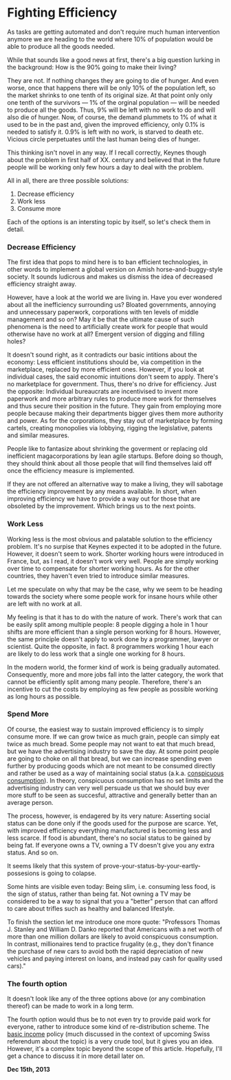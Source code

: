 # Fighting Efficiency



As tasks are getting automated and don't require much human intervention anymore we are heading to the world where 10% of population would be able to produce all the goods needed.

While that sounds like a good news at first, there's a big question lurking in the background: How is the 90% going to make their living?

They are not. If nothing changes they are going to die of hunger. And even worse, once that happens there will be only 10% of the population left, so the market shrinks to one tenth of its original size. At that point only only one tenth of the survivors — 1% of the orginal population — will be needed to produce all the goods. Thus, 9% will be left with no work to do and will also die of hunger. Now, of course, the demand plummets to 1% of what it used to be in the past and, given the improved efficiency, only 0.1% is needed to satisfy it. 0.9% is left with no work, is starved to death etc. Vicious circle perpetuates until the last human being dies of hunger.

This thinking isn't novel in any way. If I recall correctly, Keynes though about the problem in first half of XX. century and believed that in the future people will be working only few hours a day to deal with the problem.

All in all, there are three possible solutions:

1.  Decrease efficiency
2.  Work less
3.  Consume more

Each of the options is an intersting topic by itself, so let's check them in detail.

### Decrease Efficiency

The first idea that pops to mind here is to ban efficient technologies, in other words to implement a global version on Amish horse-and-buggy-style society. It sounds ludicrous and makes us dismiss the idea of decreased efficiency straight away.

However, have a look at the world we are living in. Have you ever wondered about all the inefficiency surrounding us? Bloated governments, annoying and unnecessary paperwork, corporations with ten levels of middle management and so on? May it be that the ultimate cause of such phenomena is the need to artificially create work for people that would otherwise have no work at all? Emergent version of digging and filling holes?

It doesn't sound right, as it contradicts our basic intitions about the economy: Less efficient institutions should be, via competition in the marketplace, replaced by more efficient ones. However, if you look at individual cases, the said economic intuitions don't seem to apply. There's no marketplace for government. Thus, there's no drive for efficiency. Just the opposite: Individual bureaucrats are incentivised to invent more paperwork and more arbitrary rules to produce more work for themselves and thus secure their position in the future. They gain from employing more people because making their departments bigger gives them more authority and power. As for the corporations, they stay out of marketplace by forming cartels, creating monopolies via lobbying, rigging the legislative, patents and similar measures.

People like to fantasize about shrinking the goverment or replacing old inefficient magacorporations by lean agile startups. Before doing so though, they should think about all those people that will find themselves laid off once the efficiency measure is implemented.

If they are not offered an alternative way to make a living, they will sabotage the efficiency improvement by any means available. In short, when improving efficiency we have to provide a way out for those that are obsoleted by the improvement. Which brings us to the next points.

### Work Less

Working less is the most obvious and palatable solution to the efficiency problem. It's no surpise that Keynes expected it to be adopted in the future. However, it doesn't seem to work. Shorter working hours were introduced in France, but, as I read, it doesn't work very well. People are simply working over time to compensate for shorter working hours. As for the other countries, they haven't even tried to introduce similar measures.

Let me speculate on why that may be the case, why we seem to be heading towards the society where some people work for insane hours while other are left with no work at all.

My feeling is that it has to do with the nature of work. There's work that can be easily split among multiple people: 8 people digging a hole in 1 hour shifts are more efficient than a single person working for 8 hours. However, the same principle doesn't apply to work done by a programmer, lawyer or scientist. Quite the opposite, in fact. 8 programmers working 1 hour each are likely to do less work that a single one working for 8 hours.

In the modern world, the former kind of work is being gradually automated. Consequently, more and more jobs fall into the latter category, the work that cannot be efficiently split among many people. Therefore, there's an incentive to cut the costs by employing as few people as possible working as long hours as possible.

### Spend More

Of course, the easiest way to sustain improved efficiency is to simply consume more. If we can grow twice as much grain, people can simply eat twice as much bread. Some people may not want to eat that much bread, but we have the advertising industry to save the day. At some point people are going to choke on all that bread, but we can increase spending even further by producing goods which are not meant to be consumed directly and rather be used as a way of maintaining social status (a.k.a. [conspicuous consumption](https://en.wikipedia.org/wiki/Conspicuous_consumption)). In theory, conspicuous consumption has no set limits and the advertising industry can very well persuade us that we should buy ever more stuff to be seen as succesful, attractive and generally better than an average person.

The process, however, is endagered by its very nature: Asserting social status can be done only if the goods used for the purpose are scarce. Yet, with improved efficiency everything manufactured is becoming less and less scarce. If food is abundant, there's no social status to be gained by being fat. If everyone owns a TV, owning a TV doesn't give you any extra status. And so on.

It seems likely that this system of prove-your-status-by-your-eartly-possesions is going to colapse.

Some hints are visible even today: Being slim, i.e. consuming less food, is the sign of status, rather than being fat. Not owning a TV may be considered to be a way to signal that you a "better" person that can afford to care about trifles such as healthy and balanced lifestyle.

To finish the section let me introduce one more quote: "Professors Thomas J. Stanley and William D. Danko reported that Americans with a net worth of more than one million dollars are likely to avoid conspicuous consumption. In contrast, millionaires tend to practice frugality (e.g., they don't finance the purchase of new cars to avoid both the rapid depreciation of new vehicles and paying interest on loans, and instead pay cash for quality used cars)."

### The fourth option

It doesn't look like any of the three options above (or any combination thereof) can be made to work in a long term.

The fourth option would thus be to not even try to provide paid work for everyone, rather to introduce some kind of re-distribution scheme. The [basic income](https://en.wikipedia.org/wiki/Basic_income) policy (much discussed in the context of upcoming Swiss referendum about the topic) is a very crude tool, but it gives you an idea. However, it's a complex topic beyond the scope of this article. Hopefully, I'll get a chance to discuss it in more detail later on.

**Dec 15th, 2013**